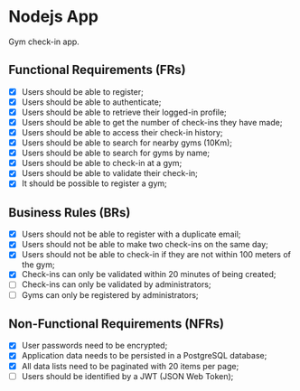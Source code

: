 # Nodejs App

Gym check-in app.

## Functional Requirements (FRs)

- [x] Users should be able to register;
- [x] Users should be able to authenticate;
- [x] Users should be able to retrieve their logged-in profile;
- [x] Users should be able to get the number of check-ins they have made;
- [x] Users should be able to access their check-in history;
- [x] Users should be able to search for nearby gyms (10Km);
- [x] Users should be able to search for gyms by name;
- [x] Users should be able to check-in at a gym;
- [x] Users should be able to validate their check-in;
- [x] It should be possible to register a gym;

## Business Rules (BRs)

- [x] Users should not be able to register with a duplicate email;
- [x] Users should not be able to make two check-ins on the same day;
- [x] Users should not be able to check-in if they are not within 100 meters of the gym;
- [x] Check-ins can only be validated within 20 minutes of being created;
- [ ] Check-ins can only be validated by administrators;
- [ ] Gyms can only be registered by administrators;

## Non-Functional Requirements (NFRs)

- [x] User passwords need to be encrypted;
- [x] Application data needs to be persisted in a PostgreSQL database;
- [x] All data lists need to be paginated with 20 items per page;
- [ ] Users should be identified by a JWT (JSON Web Token);
